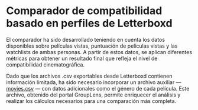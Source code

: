 # Comparador de compatibilidad basado en perfiles de Letterboxd

El comparador ha sido desarrollado teniendo en cuenta los datos disponibles sobre películas vistas, puntuación de películas vistas y las watchlists de ambas personas.
A partir de estos datos, se aplican diferentes métricas para obtener un resultado final que refleja el nivel de compatibilidad cinematográfica.

Dado que los archivos .csv exportables desde Letterboxd contienen información limitada, ha sido necesario incorporar un archivo auxiliar — [movies.csv](https://grouplens.org/datasets/movielens) — con datos adicionales como el género de cada película.
Este archivo, obtenido del portal GroupLens, permite enriquecer el análisis y realizar los cálculos necesarios para una comparación más completa.
